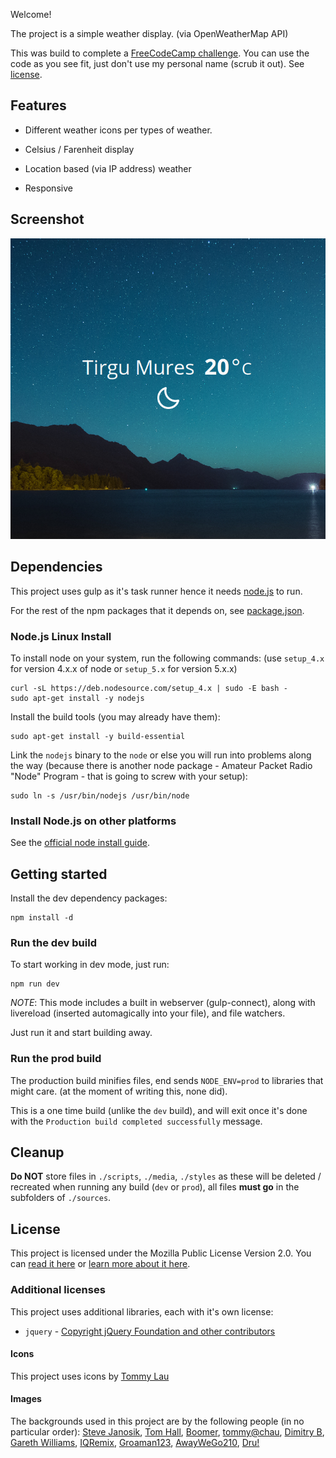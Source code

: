 Welcome!

The project is a simple weather display. (via OpenWeatherMap API)

This was build to complete a [FreeCodeCamp challenge](http://www.freecodecamp.com/challenges/show-the-local-weather). You can use the code as you see fit, just don't use my personal name (scrub it out). See [license](./license.md).

## Features

- Different weather icons per types of weather.

- Celsius / Farenheit display

- Location based (via IP address) weather

- Responsive

## Screenshot

![Screenshot](sources/media/images/screenshot.png "FreeCodeCamp Weather")

## Dependencies

This project uses gulp as it's task runner hence it needs [node.js](https://nodejs.org) to run.

For the rest of the npm packages that it depends on, see [package.json](./package.json#L12).

### Node.js Linux Install

To install node on your system, run the following commands: (use `setup_4.x` for version 4.x.x of node or `setup_5.x` for version 5.x.x)

	curl -sL https://deb.nodesource.com/setup_4.x | sudo -E bash -
	sudo apt-get install -y nodejs

Install the build tools (you may already have them):

	sudo apt-get install -y build-essential

Link the `nodejs` binary to the `node` or else you will run into problems along the way (because there is another node package - Amateur Packet Radio "Node" Program - that is going to screw with your setup):

	sudo ln -s /usr/bin/nodejs /usr/bin/node

### Install Node.js on other platforms

See the [official node install guide](https://nodejs.org/en/download/package-manager).

## Getting started

Install the dev dependency packages:

	npm install -d

### Run the dev build

To start working in dev mode, just run:

	npm run dev

*NOTE*: This mode includes a built in webserver (gulp-connect), along with livereload (inserted automagically into your file), and file watchers.

Just run it and start building away.

### Run the prod build

The production build minifies files, end sends `NODE_ENV=prod` to libraries that might care. (at the moment of writing this, none did).

This is a one time build (unlike the `dev` build), and will exit once it's done with the `Production build completed successfully` message.

## Cleanup

**Do NOT** store files in `./scripts`, `./media`, `./styles` as these will be deleted / recreated when running any build (`dev` or `prod`), all files **must go** in the subfolders of `./sources`.

## License

This project is licensed under the Mozilla Public License Version 2.0. You can [read it here](./license.md) or [learn more about it here](http://choosealicense.com/licenses/mpl-2.0/).

### Additional licenses

This project uses additional libraries, each with it's own license:

- `jquery` - [Copyright jQuery Foundation and other contributors](https://github.com/jquery/jquery/blob/master/LICENSE.txt)

#### Icons

This project uses icons by [Tommy Lau](https://thenounproject.com/lch121/)

#### Images

The backgrounds used in this project are by the following people (in no particular order): [Steve Janosik](https://www.flickr.com/photos/iamjanosik/), [Tom Hall](https://www.flickr.com/photos/tom_hall_nz/), [Boomer](https://www.flickr.com/photos/cowgirlboomer/), [tommy@chau](https://www.flickr.com/photos/90975693@N05/), [Dimitry B](https://www.flickr.com/photos/ru_boff/), [Gareth Williams](https://www.flickr.com/photos/gareth1953/), [IQRemix](https://www.flickr.com/photos/iqremix/), [Groaman123](https://www.flickr.com/photos/pkirtz/), [AwayWeGo210](https://www.flickr.com/photos/awaywego210/), [Dru!](https://www.flickr.com/photos/druclimb/)
